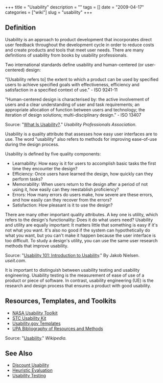 +++
title = "Usability"
description = ""
tags = []
date = "2009-04-17"
categories = ["wiki"]
slug = "usability"
+++


 

<h2 id="toc0">Definition</h2>
<p>Usability is an approach to product development that incorporates direct user feedback throughout the development cycle in order to reduce costs and create products and tools that meet user needs. There are many  definitions of usability from books by usability professionals.</p>

<p>Two international standards define usability and human-centered (or user-centered) design:</p>

<p>&quot;[Usability refers to] the extent to which a product can be used by specified users to achieve specified goals with effectiveness, efficiency and satisfaction in a specified context of use.&quot; - ISO 9241-11</p>

<p>&quot;Human-centered design is characterised by: the active involvement of users and a clear understanding of user and task requirements; an appropriate allocation of function between users and technology; the iteration of design solutions; multi-disciplinary design.&quot; - ISO 13407</p>

<p>Source: &quot;<a href="http://www.upassoc.org/usability_resources/about_usability/definitions_of_usability.html">What Is Usability?</a>.&quot; <em>Usability Professionals Association</em>.</p>

<p>Usability is a quality attribute that assesses how easy user interfaces are to use. The word &quot;usability&quot; also refers to methods for improving ease-of-use during the design process.</p>

<p>Usability is defined by five quality components:</p>

<ul>
    <li> Learnability: How easy is it for users to accomplish basic tasks the first time they encounter the design?</li>
    <li> Efficiency: Once users have learned the design, how quickly can they perform tasks?</li>
    <li> Memorability: When users return to the design after a period of not using it, how easily can they reestablish proficiency?</li>
    <li> Errors: How many errors do users make, how severe are these errors, and how easily can they recover from the errors?</li>
    <li> Satisfaction: How pleasant is it to use the design? </li>
</ul>

<p>There are many other important quality attributes. A key one is utility, which refers to the design's functionality: Does it do what users need? Usability and utility are equally important: It matters little that something is easy if it's not what you want. It's also no good if the system can hypothetically do what you want, but you can't make it happen because the user interface is too difficult. To study a design's utility, you can use the same user research methods that improve usability.</p>

<p>Source: &quot;<a href="http://www.useit.com/alertbox/20030825.html">Usability 101: Introduction to Usability</a>.&quot; By Jakob Nielsen. <em>useit.com</em>.</p>

<p>It is important to distinguish between usability testing and usability engineering. Usability testing is the measurement of ease of use of a product or piece of software. In contrast, usability engineering (UE) is the research and design process that ensures a product with good usability.</p>


<h2 id="toc1">Resources, Templates, and Toolkits</h2>
<ul>
    <li> <a href="http://www.hq.nasa.gov/pao/portal/usability/index.htm">NASA Usability Toolkit</a></li>
    <li> <a href="http://www.upassoc.org/usability_resources/guidelines_and_methods/">STC Usability Kit</a></li>
    <li> <a href="http://usability.gov/templates/index.html">Usability.gov Templates</a></li>
    <li> <a href="http://www.upassoc.org/usability_resources/guidelines_and_methods/">UPA Bibliography of Resources and Methods</a></li>
</ul>

<p>Source: &quot;<a href="http://en.wikipedia.org/wiki/Usability">Usability</a>.&quot; <em>Wikipedia.</em></p>


<h2 id="toc2">See Also</h2>
<ul>
    <li> <a class="" href="../wiki/discount-usability.html">Discount Usability</a></li>
    <li> <a class="" href="../wiki/heuristic-evaluation.html">Heuristic Evaluation</a></li>
    <li> <a class="" href="../wiki/usability-testing.html">Usability Testing</a></li>
</ul>


